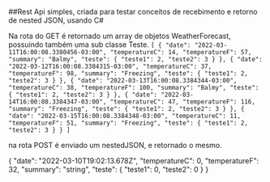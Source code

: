  ##Rest Api simples, criada para testar conceitos de recebimento e retorno de nested JSON, usando C#


Na rota do GET é retornado um array de objetos WeatherForecast, possuindo também uma sub classe Teste.
`
[
  {
    "date": "2022-03-11T16:00:08.3380456-03:00",
    "temperatureC": 14,
    "temperatureF": 57,
    "summary": "Balmy",
    "teste": {
      "teste1": 2,
      "teste2": 3
    }
  },
  {
    "date": "2022-03-12T16:00:08.3384315-03:00",
    "temperatureC": 37,
    "temperatureF": 98,
    "summary": "Freezing",
    "teste": {
      "teste1": 2,
      "teste2": 3
    }
  },
  {
    "date": "2022-03-13T16:00:08.3384344-03:00",
    "temperatureC": 38,
    "temperatureF": 100,
    "summary": "Balmy",
    "teste": {
      "teste1": 2,
      "teste2": 3
    }
  },
  {
    "date": "2022-03-14T16:00:08.3384347-03:00",
    "temperatureC": 47,
    "temperatureF": 116,
    "summary": "Freezing",
    "teste": {
      "teste1": 2,
      "teste2": 3
    }
  },
  {
    "date": "2022-03-15T16:00:08.3384348-03:00",
    "temperatureC": 11,
    "temperatureF": 51,
    "summary": "Freezing",
    "teste": {
      "teste1": 2,
      "teste2": 3
    }
  }
]
`

na rota POST é enviado um nestedJSON, e retornado o mesmo.

{
  "date": "2022-03-10T19:02:13.678Z",
  "temperatureC": 0,
  "temperatureF": 32,
  "summary": "string",
  "teste": {
    "teste1": 0,
    "teste2": 0
  }
}

